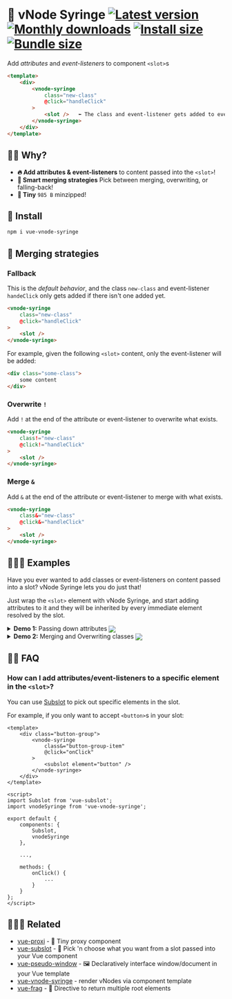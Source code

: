 # :syringe: vNode Syringe [![Latest version](https://badgen.net/npm/v/vue-vnode-syringe)](https://npm.im/vue-vnode-syringe) [![Monthly downloads](https://badgen.net/npm/dm/vue-vnode-syringe)](https://npm.im/vue-vnode-syringe) [![Install size](https://packagephobia.now.sh/badge?p=vue-vnode-syringe)](https://packagephobia.now.sh/result?p=vue-vnode-syringe) [![Bundle size](https://badgen.net/bundlephobia/minzip/vue-vnode-syringe)](https://bundlephobia.com/result?p=vue-vnode-syringe)

Add _attributes_ and _event-listeners_ to component `<slot>`s

```html
<template>
    <div>
        <vnode-syringe
            class="new-class"
            @click="handleClick"
        >
            <slot />   ⬅ The class and event-listener gets added to every element passed in
        </vnode-syringe>
    </div>
</template>
```

## 🙋‍♂️ Why?
- **🔥 Add attributes & event-listeners** to content passed into the `<slot>`!
- **🧠 Smart merging strategies** Pick between merging, overwriting, or falling-back!
- **🐥 Tiny** `985 B` minzipped!

## 🚀 Install
```sh
npm i vue-vnode-syringe
```

## 💠 Merging strategies

### Fallback
This is the _default behavior_, and the class `new-class` and event-listener `handeClick` only gets added if there isn't one added yet.

```html
<vnode-syringe
    class="new-class"
    @click="handleClick"
>
    <slot />
</vnode-syringe>
```

For example, given the following `<slot>` content, only the event-listener will be added:

```html
<div class="some-class">
    some content
</div>
```

### Overwrite `!`
Add `!` at the end of the attribute or event-listener to overwrite what exists.

```html
<vnode-syringe
    class!="new-class"
    @click!="handleClick"
>
    <slot />
</vnode-syringe>
```


### Merge `&`
Add `&` at the end of the attribute or event-listener to merge with what exists.

```html
<vnode-syringe
    class&="new-class"
    @click&="handleClick"
>
    <slot />
</vnode-syringe>
```

## 👨🏻‍🏫 Examples
Have you ever wanted to add classes or event-listeners on content passed into a slot? vNode Syringe lets you do just that!

Just wrap the `<slot>` element with vNode Syringe, and start adding attributes to it and they will be inherited by every immediate element resolved by the slot.

<details>
    <summary>
        <strong>Demo 1:</strong> Passing down attributes
        <a href="https://jsfiddle.net/hirokiosame/k4wyuq9o/"><img align="center" src="https://img.shields.io/badge/JSFiddle-Open%20Demo-blue/?logo=jsfiddle&logoColor=lightblue"></a>
    </summary>

<br>

In this demo, the `class="button-group__button"` attribute is passed down to all of its `<slot>` content.

_ButtonGroup.vue_
```html
<template>
    <div class="button-group">
        <vnode-syringe
            class="button-group__button"
        >
            <slot />
        </vnode-syringe>
    </div>
</template>

<style scoped>
.button-group { ... }
.button-group__button { ... }
</style>
```

_Usage.vue_
```html
<button-group>
    <button>Button 1</button> <!-- Will render with the `button-group__button` class -->
    <button>Button 2</button> <!-- Will render with the `button-group__button` class -->
    <button>Button 3</button> <!-- Will render with the `button-group__button` class -->
</button-group>
```
</details>


<details>
    <summary>
        <strong>Demo 2:</strong> Merging and Overwriting classes
        <a href="https://jsfiddle.net/hirokiosame/9qpygc8w/"><img align="center" src="https://img.shields.io/badge/JSFiddle-Open%20Demo-blue/?logo=jsfiddle&logoColor=lightblue"></a>
    </summary>

<br>

By default, vNode Syringe only adds the attribute/event-listener if it doesn't already exist. To merge with or overwrite the existing one, use the  `&` (merge) or `!` (overwrite) suffix.

_ButtonGroup.vue_
```html
<template>
    <div class="button-group">
        <vnode-syringe

            <!-- Merge with existing class -->
            class&="button-group__button"

            <!-- Force all buttons to have type="button" -->
            type!="button"

            <!-- Only gets added if child doesn't specify `disabled` -->
            :disabled="disabled"
        >
            <slot />
        </vnode-syringe>
    </div>
</template>

<script>
export default {
    props: {
        disabled: Boolean
    }
};
</script>

<style scoped>
.button-group { ... }
.button-group__button { ... }
</style>
```

_Usage.vue_
```html
<button-group disabled>
    <button

         <!-- Renders as `button button-group__button` -->
        class="button"

        <!-- Will be overwritten to type="button" -->
        type="submit"

        <!-- Will be inherit parent's disabled state -->
    >
        Button 1
    </button>

    <button
         <!-- Renders as `button button-group__button` -->
        class="button"

        <!-- Won't inherit parent's disabled state -->
        :disabled="false"
    >
        Button 2
    </button>
</button-group>
```
</details>

## 💁‍♀️ FAQ
### How can I add attributes/event-listeners to a specific element in the `<slot>`?

You can use [Subslot](https://github.com/privatenumber/vue-subslot) to pick out specific elements in the slot.

For example, if you only want to accept `<button>`s in your slot:

```vue
<template>
    <div class="button-group">
        <vnode-syringe
            class&="button-group-item"
            @click="onClick"
        >
            <subslot element="button" />
        </vnode-syringe>
    </div>
</template>

<script>
import Subslot from 'vue-subslot';
import vnodeSyringe from 'vue-vnode-syringe';

export default {
    components: {
        Subslot,
        vnodeSyringe
    },

    ...,

    methods: {
        onClick() {
            ...
        }
    }
};
</script>
```

## 👨‍👩‍👧 Related
- [vue-proxi](https://github.com/privatenumber/vue-proxi) - 💠 Tiny proxy component
- [vue-subslot](https://github.com/privatenumber/vue-subslot) - 💍 Pick 'n choose what you want from a slot passed into your Vue component
- [vue-pseudo-window](https://github.com/privatenumber/vue-pseudo-window) - 🖼 Declaratively interface window/document in your Vue template
- [vue-vnode-syringe](https://github.com/privatenumber/vue-v) - render vNodes via component template
- [vue-frag](https://github.com/privatenumber/vue-frag) - 🤲 Directive to return multiple root elements

